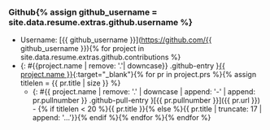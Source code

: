 ### Github{% assign github_username = site.data.resume.extras.github.username %}
* Username: [{{ github_username }}](https://github.com/{{ github_username }}){% for project in site.data.resume.extras.github.contributions %}
* {: #{{project.name | remove: '.'| downcase}} .github-entry }[{{ project.name }}]({{project.url}}){:target="_blank"}{% for pr in project.prs %}{% assign titlelen = {{ pr.title | size }} %}
  - {: #{{ project.name | remove: '.' | downcase | append: '-' | append: pr.pullnumber }} .github-pull-entry }[{{ pr.pullnumber }}]({{ pr.url }}) - {% if titlelen < 20 %}{{ pr.title }}{% else %}{{ pr.title | truncate: 17 | append: '...'}}{% endif %}{% endfor %}{% endfor %}